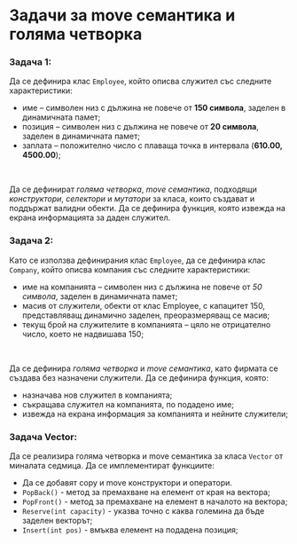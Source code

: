 # Задачи за move семантика и голяма четворка

### Задача 1:
Да се дефинира клас `Employee`, който описва служител със следните характеристики:
- име – символен низ с дължина не повече от **150 символа**, заделен в динамичната памет;
- позиция – символен низ с дължина не повече от **20 символа**, заделен в динамичната памет;
- заплата – положително число с плаваща точка в интервала (**610.00, 4500.00**);
<br>

Да се дефинират *голяма четворка*, *move семантика*, подходящи *конструктори*, *селектори* и *мутатори* за класа, които създават и поддържат валидни обекти. Да се дефинира функция, която извежда на екрана информацията за даден служител. 

### Задача 2:
Като се използва дефинирания клас `Employee`, да се дефинира клас `Company`, който описва компания със следните характеристики:
- име на компанията – символен низ с дължина не повече от *50 символа*, заделен в динамичната памет;
- масив от служители, обекти от клас Employee, с капацитет 150, представляващ динамично заделен, преоразмеряващ се масив;
- текущ брой на служителите в компанията – цяло не отрицателно число, което не надвишава 150;
<br>

Да се дефинира *голяма четворка* и *move семантика*, като фирмата се създава без назначени служители. Да се дефинира функция, която:
- назначава нов служител в компанията;
- съкращава служител на компанията, по подадено име;
- извежда на екрана информация за компанията и нейните служители;

### Задача Vector:
Да се реализира голяма четворка и move семантика за класа `Vector` от миналата седмица. Да се имплементират функциите:
- Да се добавят copy и move конструктори и оператори.
- `PopBack()` - метод за премахване на елемент от края на вектора;
- `PopFront()` - метод за премахване на елемент в началото на вектора;
- `Reserve(int capacity)` - указва точно с каква големина да бъде заделен векторът;
- `Insert(int pos)` - вмъква елемент на подадена позиция;




